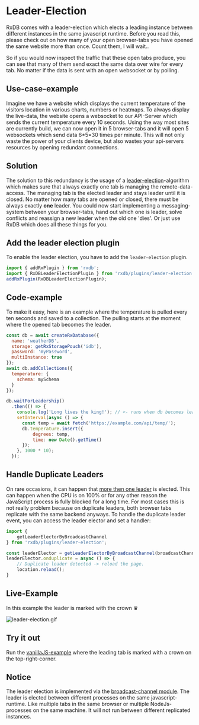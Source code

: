 # Leader-Election

RxDB comes with a leader-election which elects a leading instance between different instances in the same javascript runtime.
Before you read this, please check out on how many of your open browser-tabs you have opened the same website more than once. Count them, I will wait..

So if you would now inspect the traffic that these open tabs produce, you can see that many of them send exact the same data over wire for every tab. No matter if the data is sent with an open websocket or by polling.

## Use-case-example

Imagine we have a website which displays the current temperature of the visitors location in various charts, numbers or heatmaps. To always display the live-data, the website opens a websocket to our API-Server which sends the current temperature every 10 seconds. Using the way most sites are currently build, we can now open it in 5 browser-tabs and it will open 5 websockets which send data 6*5=30 times per minute. This will not only waste the power of your clients device, but also wastes your api-servers resources by opening redundant connections.

## Solution

The solution to this redundancy is the usage of a [leader-election](https://en.wikipedia.org/wiki/Leader_election)-algorithm which makes sure that always exactly one tab is managing the remote-data-access. The managing tab is the elected leader and stays leader until it is closed. No matter how many tabs are opened or closed, there must be always exactly **one** leader.
You could now start implementing a messaging-system between your browser-tabs, hand out which one is leader, solve conflicts and reassign a new leader when the old one 'dies'.
Or just use RxDB which does all these things for you.


## Add the leader election plugin

To enable the leader election, you have to add the `leader-election` plugin.

```javascript
import { addRxPlugin } from 'rxdb';
import { RxDBLeaderElectionPlugin } from 'rxdb/plugins/leader-election';
addRxPlugin(RxDBLeaderElectionPlugin);
```
## Code-example

To make it easy, here is an example where the temperature is pulled every ten seconds and saved to a collection. The pulling starts at the moment where the opened tab becomes the leader.

```javascript
const db = await createRxDatabase({
  name: 'weatherDB',
  storage: getRxStoragePouch('idb'),
  password: 'myPassword',
  multiInstance: true
});
await db.addCollections({
  temperature: {
    schema: mySchema
  }
});

db.waitForLeadership()
  .then(() => {
    console.log('Long lives the king!'); // <- runs when db becomes leader
    setInterval(async () => {
      const temp = await fetch('https://example.com/api/temp/');
      db.temperature.insert({
          degrees: temp,
          time: new Date().getTime()
      });
    }, 1000 * 10);
  });
```


## Handle Duplicate Leaders

On rare occasions, it can happen that [more then one leader](https://github.com/pubkey/broadcast-channel/blob/master/.github/README.md#handle-duplicate-leaders) is elected. This can happen when the CPU is on 100% or for any other reason the JavaScript process is fully blocked for a long time.
For most cases this is not really problem because on duplicate leaders, both browser tabs replicate with the same backend anyways.
To handle the duplicate leader event, you can access the leader elector and set a handler:

```ts
import {
    getLeaderElectorByBroadcastChannel
} from 'rxdb/plugins/leader-election';

const leaderElector = getLeaderElectorByBroadcastChannel(broadcastChannel);
leaderElector.onduplicate = async () => {
    // Duplicate leader detected -> reload the page.
    location.reload();
}
```

## Live-Example

In this example the leader is marked with the crown ♛

![leader-election.gif](./files/leader-election.gif)

## Try it out

Run the [vanillaJS-example](https://github.com/pubkey/rxdb/tree/master/examples/vanilla) where the leading tab is marked with a crown on the top-right-corner.

## Notice

The leader election is implemented via the  [broadcast-channel module](https://github.com/pubkey/broadcast-channel#using-the-leaderelection).
The leader is elected between different processes on the same javascript-runtime. Like multiple tabs in the same browser or multiple NodeJs-processes on the same machine. It will not run between different replicated instances.
